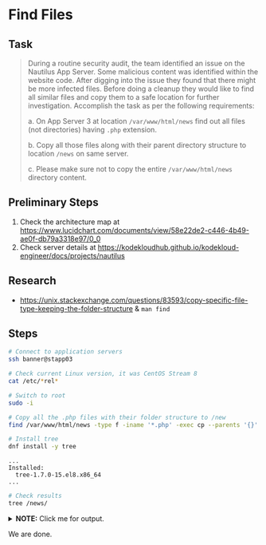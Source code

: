 # Find Files

## Task

> During a routine security audit, the team identified an issue on the Nautilus App Server. Some malicious content was identified within the website code. After digging into the issue they found that there might be more infected files. Before doing a cleanup they would like to find all similar files and copy them to a safe location for further investigation. Accomplish the task as per the following requirements:
>
> a. On App Server 3 at location `/var/www/html/news` find out all files (not directories) having `.php` extension.
>
> b. Copy all those files along with their parent directory structure to location `/news` on same server.
>
> c. Please make sure not to copy the entire `/var/www/html/news` directory content.

## Preliminary Steps

1. Check the architecture map at https://www.lucidchart.com/documents/view/58e22de2-c446-4b49-ae0f-db79a3318e97/0_0
2. Check server details at https://kodekloudhub.github.io/kodekloud-engineer/docs/projects/nautilus

## Research

* https://unix.stackexchange.com/questions/83593/copy-specific-file-type-keeping-the-folder-structure & `man find`

## Steps

```bash
# Connect to application servers
ssh banner@stapp03

# Check current Linux version, it was CentOS Stream 8
cat /etc/*rel*

# Switch to root
sudo -i

# Copy all the .php files with their folder structure to /new
find /var/www/html/news -type f -iname '*.php' -exec cp --parents '{}' /news ';'

# Install tree
dnf install -y tree
```

```
...
Installed:
  tree-1.7.0-15.el8.x86_64
...
```

```bash
# Check results
tree /news/
```

<details>
  <summary><b>NOTE:</b> Click me for output.</summary>

```
/news
`-- var
    `-- www
        `-- html
            `-- news
                |-- index.php
                |-- wp-activate.php
                |-- wp-admin
                |   |-- about.php
                |   |-- admin-ajax.php
                |   |-- admin-footer.php
                |   |-- admin-functions.php
                |   |-- admin-header.php
                |   |-- admin-post.php
                |   |-- admin.php
                |   |-- async-upload.php
                |   |-- authorize-application.php
                |   |-- comment.php
                |   |-- credits.php
                |   |-- custom-background.php
                |   |-- custom-header.php
                |   |-- customize.php
                |   |-- edit-comments.php
                |   |-- edit-form-advanced.php
                |   |-- edit-form-blocks.php
                |   |-- edit-form-comment.php
                |   |-- edit-link-form.php
                |   |-- edit-tag-form.php
                |   |-- edit-tags.php
                |   |-- edit.php
                |   |-- erase-personal-data.php
                |   |-- export-personal-data.php
                |   |-- export.php
                |   |-- freedoms.php
                |   |-- import.php
                |   |-- includes
                |   |   |-- admin-filters.php
...
```

</details>

We are done.